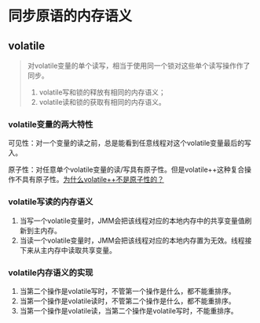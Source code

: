 # 同步原语的内存语义

## volatile

> 对volatile变量的单个读写，相当于使用同一个锁对这些单个读写操作作了同步。
>
> 1. volatile写和锁的释放有相同的内存语义；
> 2. volatile读和锁的获取有相同的内存语义。

### volatile变量的两大特性

可见性：对一个变量的读之前，总是能看到任意线程对这个volatile变量最后的写入。

原子性：对任意单个volatile变量的读/写具有原子性。但是volatile++这种复合操作不具有原子性。[为什么volatile++不是原子性的？](https://blog.csdn.net/dm_vincent/article/details/79604716)

### volatile写读的内存语义

1. 当写一个volatile变量时，JMM会把该线程对应的本地内存中的共享变量值刷新到主内存。
2. 当读一个volatile变量时，JMM会把该线程对应的本地内存置为无效。线程接下来从主内存中读取共享变量。

### volatile内存语义的实现

1. 当第二个操作是volatile写时，不管第一个操作是什么，都不能重排序。
2. 当第一个操作是volatile读时，不管第二个操作是什么，都不能重排序。
3. 当第一个操作是volatile读，当第二个操作是volatile写时，不能重排序。